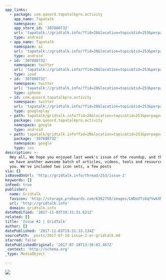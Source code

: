 ```yaml
---
app_links:
  - package: com.quoord.tapatalkpro.activity
    app_name: Tapatalk
    namespace: ai
    app_store_id: '307880732'
    url: 'tapatalk://gridtalk.info/?fid=28&location=topic&tid=253&perpage=15&page=1'
    type: android
  - app_name: Tapatalk
    namespace: ai
    url: 'tapatalk://gridtalk.info/?fid=28&location=topic&tid=253&perpage=15&page=1'
    type: android
  - id: '307880732'
    namespace: twitter
    url: 'tapatalk://gridtalk.info/?fid=28&location=topic&tid=253&perpage=15&page=1'
    type: ipad
  - id: '307880732'
    namespace: twitter
    url: 'tapatalk://gridtalk.info/?fid=28&location=topic&tid=253&perpage=15&page=1'
    type: iphone
  - id: com.quoord.tapatalkpro.activity
    namespace: twitter
    url: 'tapatalk://gridtalk.info/?fid=28&location=topic&tid=253&perpage=15&page=1'
    type: googleplay
  - path: tapatalk/gridtalk.info?fid=28&location=topic&tid=253&perpage=15&page=1
    package: com.quoord.tapatalkpro.activity
    namespace: google
    type: android
  - path: tapatalk/gridtalk.info?fid=28&location=topic&tid=253&perpage=15&page=1
    package: '307880732'
    namespace: google
    type: ios
description: >-
  Hey all, We hope you enjoyed last week's issue of the roundup, and this week
  we have another awesome batch of articles, videos, tools and resources for
  you. We've included two icon sets, a few posts
via: {}
isBasedOnUrl: 'http://gridtalk.info/thread/253/issue-2'
keywords: []
inFeed: true
publisher:
  name: Gridtalk
  favicon: 'http://storage.proboards.com/6362750/images/LWDoVTsUqYVwkXMNmswQ.ico'
  url: 'http://gridtalk.info'
  domain: gridtalk.info
dateModified: '2017-11-03T19:31:31.621Z'
related: []
title: 'Issue #2 | GridTalk'
author: []
datePublished: '2017-11-03T19:31:33.134Z'
sourcePath: _posts/2017-07-18-issue-2-or-gridtalk.md
starred: false
datePublishedOriginal: '2017-07-18T13:36:02.467Z'
_context: 'http://schema.org'
_type: MediaObject

---
```

![](https://the-grid-user-content.s3-us-west-2.amazonaws.com/0cc1b075-4cec-43ef-aef5-0dbd1082df57.jpg)